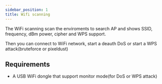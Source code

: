 ```yaml
---
sidebar_position: 1
title: Wifi scanning
---
```


The WiFi scanning scan the enviroments to search AP and shows SSID, frequency, dBm power, cipher and WPS support.

Then you can connect to WiFi network, start a deauth DoS or start a WPS attack(bruteforce or pixeldust)

## Requirements

- A USB WiFi dongle that support monitor mode(for DoS or WPS attack)